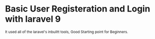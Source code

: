 <h1>Basic User Registeration and Login with laravel 9</h1>
<small>It used all of the laravel's inbuiltt tools, Good Starting point for Beginners.</small>
